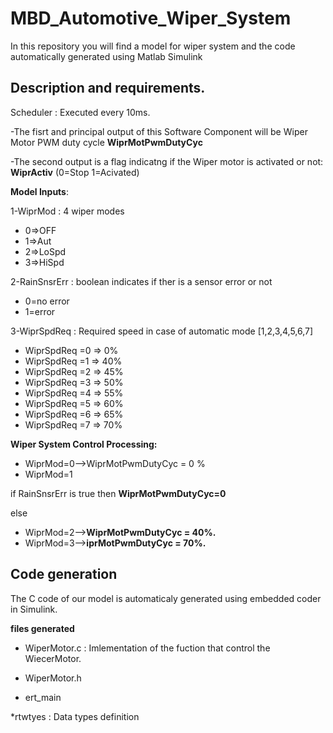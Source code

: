 # MBD_Automotive_Wiper_System

In this repository you will find a model for wiper system and the code automatically generated using Matlab Simulink

## Description and requirements.

Scheduler : Executed every 10ms.

-The fisrt and principal output of this Software Component will be Wiper Motor PWM duty cycle     **WiprMotPwmDutyCyc** 

-The second output is a flag indicatng if the Wiper motor is activated or not: **WiprActiv** (0=Stop 1=Acivated)

**Model Inputs**:

1-WiprMod : 4 wiper modes 

* 0=>OFF
* 1=>Aut
* 2=>LoSpd
* 3=>HiSpd

2-RainSnsrErr : boolean indicates if ther is a sensor error or not

* 0=no error
* 1=error

3-WiprSpdReq : Required speed in case of automatic mode [1,2,3,4,5,6,7]

* WiprSpdReq =0 => 0%
* WiprSpdReq =1 => 40%
* WiprSpdReq =2 => 45%
* WiprSpdReq =3 => 50%
* WiprSpdReq =4 => 55%
* WiprSpdReq =5 => 60% 
* WiprSpdReq =6 => 65% 
* WiprSpdReq =7 => 70%

**Wiper System Control Processing:**

* WiprMod=0-->WiprMotPwmDutyCyc = 0 %
* WiprMod=1

if RainSnsrErr is true then **WiprMotPwmDutyCyc=0**

else

* WiprMod=2-->**WiprMotPwmDutyCyc = 40%.**
* WiprMod=3-->**iprMotPwmDutyCyc = 70%.**

## Code generation

The C code of our model is automaticaly generated using embedded coder in Simulink.

**files generated**

* WiperMotor.c : Imlementation of the fuction that control the WiecerMotor.

* WiperMotor.h

* ert_main

*rtwtyes : Data types definition
